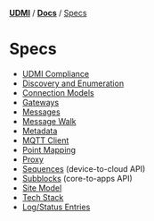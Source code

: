 [**UDMI**](../../) / [**Docs**](../) / [Specs](#)

# Specs

- [UDMI Compliance](compliance.md)
- [Discovery and Enumeration](discovery.md)
- [Connection Models](connecting.md)
- [Gateways](gateway.md)
- [Messages](../messages/)
- [Message Walk](message_walk.md)
- [Metadata](metadata.md)
- [MQTT Client](mqtt_client.md)
- [Point Mapping](point_mapping.md)
- [Proxy](proxy.md)
- [Sequences](sequences/) (device-to-cloud API)
- [Subblocks](subblocks.md) (core-to-apps API)
- [Site Model](site_model.md)
- [Tech Stack](tech_stack.md)
- [Log/Status Entries](entries.md)

